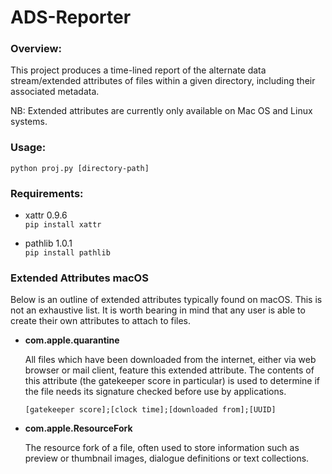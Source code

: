 # ADS-Reporter

### Overview:

This project produces a time-lined report of the alternate data stream/extended attributes of files within a given directory, including their associated metadata.

NB: Extended attributes are currently only available on Mac OS and Linux systems.

### Usage:

`python proj.py [directory-path]`

### Requirements:

- xattr 0.9.6  
`pip install xattr`  

- pathlib 1.0.1  
`pip install pathlib`  

### Extended Attributes macOS

Below is an outline of extended attributes typically found on macOS. This is not an exhaustive list. It is worth bearing in mind that any user is able to create their own attributes to attach to files.

- **com.apple.quarantine**    

    All files which have been downloaded from the internet, either via web browser or mail client, feature this extended attribute. The contents of this attribute (the gatekeeper score in particular) is used to determine if the file needs its signature checked before use by applications.  

    `[gatekeeper score];[clock time];[downloaded from];[UUID]`

- **com.apple.ResourceFork**  

    The resource fork of a file, often used to store information such as preview or thumbnail images, dialogue definitions or text collections.
